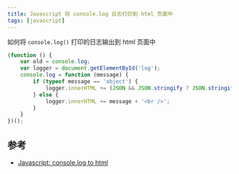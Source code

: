 ```yaml
---
title: Javascript 将 console.log 日志打印到 html 页面中
tags: [javascript]
---
```


如何将 `console.log()` 打印的日志输出到 html 页面中
<!-- more -->
```javascript
(function () {
	var old = console.log;
	var logger = document.getElementById('log');
	console.log = function (message) {
		if (typeof message == 'object') {
			logger.innerHTML += (JSON && JSON.stringify ? JSON.stringify(message) : message) + '<br />';
		} else {
			logger.innerHTML += message + '<br />';
		}
	}
})();
```

## 参考
- [Javascript: console.log to html](https://stackoverflow.com/questions/20256760/javascript-console-log-to-html)
